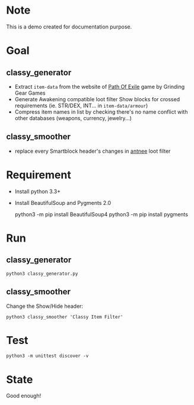 Note
====

This is a demo created for documentation purpose.

Goal
====

classy_generator
----------------

- Extract `item-data` from the website of [Path Of Exile](http://www.pathofexile.com) game by Grinding Gear Games
- Generate Awakening compatible loot filter Show blocks for crossed requirements (ie. STR/DEX, INT... in `item-data/armour`)
- Compress item names in list by checking there's no name conflict with other databases (weapons, currency, jewelry...)

classy_smoother
---------------

- replace every Smartblock header's changes in [antnee](http://www.pathofexile.com/forum/view-thread/1245785) loot filter

Requirement
===========

- Install python 3.3+
- Install BeautifulSoup and Pygments 2.0


    python3 -m pip install BeautifulSoup4
    python3 -m pip install pygments

Run
===

classy_generator
----------------

    python3 classy_generator.py

classy_smoother
---------------

Change the Show/Hide header:

    python3 classy_smoother 'Classy Item Filter'

Test
====

    python3 -m unittest discover -v

State
=====

Good enough!
